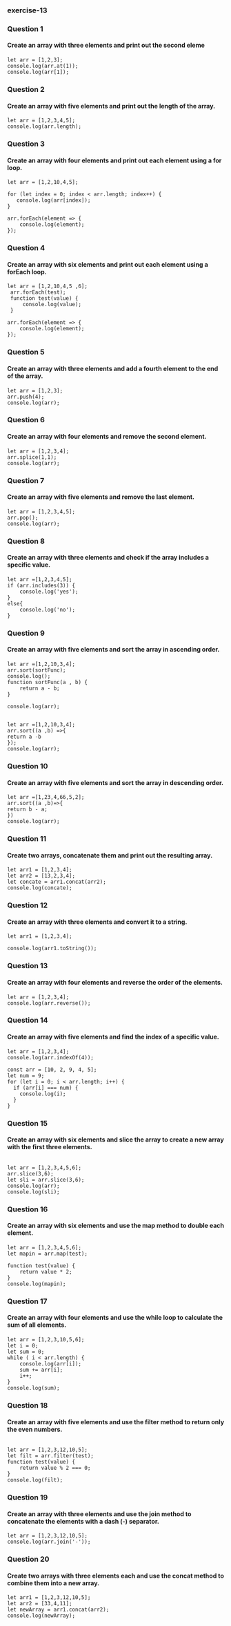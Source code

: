 ### exercise-13

### Question 1
#### Create an array with three elements and print out the second eleme
```
let arr = [1,2,3];
console.log(arr.at(1));
console.log(arr[1]);
```
### Question 2
#### Create an array with five elements and print out the length of the array.
```
let arr = [1,2,3,4,5];
console.log(arr.length);
```
### Question 3
#### Create an array with four elements and print out each element using a for loop.

```
let arr = [1,2,10,4,5];

for (let index = 0; index < arr.length; index++) {
   console.log(arr[index]);   
}

arr.forEach(element => {
    console.log(element);
});
```
### Question 4
#### Create an array with six elements and print out each element using a forEach loop.

```
let arr = [1,2,10,4,5 ,6];
 arr.forEach(test);
 function test(value) {
     console.log(value);
 }

arr.forEach(element => {
    console.log(element);
});
```
### Question 5
#### Create an array with three elements and add a fourth element to the end of the array.
```
let arr = [1,2,3];
arr.push(4);
console.log(arr);
```
### Question 6
#### Create an array with four elements and remove the second element.

```
let arr = [1,2,3,4];
arr.splice(1,1);
console.log(arr);
```

### Question 7
#### Create an array with five elements and remove the last element.

```
let arr = [1,2,3,4,5];
arr.pop();
console.log(arr);
```

### Question 8
#### Create an array with three elements and check if the array includes a specific value.

```
let arr =[1,2,3,4,5];
if (arr.includes(3)) {
    console.log('yes');
}
else{
    console.log('no');
}
```

### Question 9
#### Create an array with five elements and sort the array in ascending order.

```
let arr =[1,2,10,3,4];
arr.sort(sortFunc);
console.log();
function sortFunc(a , b) {
    return a - b;
}

console.log(arr);


let arr =[1,2,10,3,4];
arr.sort((a ,b) =>{
return a -b
});
console.log(arr);

```


### Question 10
#### Create an array with five elements and sort the array in descending order.

```
let arr =[1,23,4,66,5,2];
arr.sort((a ,b)=>{
return b - a;
})
console.log(arr);

```

### Question 11
#### Create two arrays, concatenate them and print out the resulting array.

```
let arr1 = [1,2,3,4];
let arr2 = [13,2,3,4];
let concate = arr1.concat(arr2);
console.log(concate);
```

###  Question 12
#### Create an array with three elements and convert it to a string.
```
let arr1 = [1,2,3,4];

console.log(arr1.toString());

```
### Question 13
#### Create an array with four elements and reverse the order of the elements.
```
let arr = [1,2,3,4];
console.log(arr.reverse());
```

### Question 14
#### Create an array with five elements and find the index of a specific value.

```
let arr = [1,2,3,4];
console.log(arr.indexOf(4));

const arr = [10, 2, 9, 4, 5];
let num = 9;
for (let i = 0; i < arr.length; i++) {
  if (arr[i] === num) {
    console.log(i);
  }
}
```

### Question 15
#### Create an array with six elements and slice the array to create a new array with the first three elements.
```

let arr = [1,2,3,4,5,6];
arr.slice(3,6);
let sli = arr.slice(3,6);
console.log(arr);
console.log(sli);
```

### Question 16
#### Create an array with six elements and use the map method to double each element.

```
let arr = [1,2,3,4,5,6];
let mapin = arr.map(test);

function test(value) {
    return value * 2;
}
console.log(mapin);

```

### Question 17
#### Create an array with four elements and use the while loop to calculate the sum of all elements.

```
let arr = [1,2,3,10,5,6];
let i = 0;
let sum = 0;
while ( i < arr.length) {
    console.log(arr[i]);
    sum += arr[i];
    i++;
}
console.log(sum);

```
### Question 18
#### Create an array with five elements and use the filter method to return only the even numbers.

```

let arr = [1,2,3,12,10,5];
let filt = arr.filter(test);
function test(value) {
    return value % 2 === 0;
}
console.log(filt);

```

### Question 19
#### Create an array with three elements and use the join method to concatenate the elements with a dash (-) separator.

```
let arr = [1,2,3,12,10,5];
console.log(arr.join('-'));
```

### Question 20
#### Create two arrays with three elements each and use the concat method to combine them into a new array.

```
let arr1 = [1,2,3,12,10,5];
let arr2 = [33,4,11];
let newArray = arr1.concat(arr2);
console.log(newArray);


```